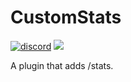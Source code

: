 # CustomStats
[![discord](https://discord.com/api/guilds/339280188926066689/embed.png)](https://discord.gg/Z5MyDwp) [![](https://img.shields.io/badge/contributions-welcome-brightgreen)](https://github.com/7man7LMYT/CustomStats)

A plugin that adds /stats.

